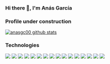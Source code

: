 ### Hi there 👋, I'm Anás García
### Profile under construction


[![anasgc00 github stats](https://github-readme-stats.vercel.app/api?username=anasgc00&show_icons=true&hide_border=true)](https://github.com/anasgc00)

### Technologies 
<img src="https://img.shields.io/badge/Python-282C34?style=for-the-badge&logo=python"/> <img src="https://img.shields.io/badge/FastApi-282C34?style=for-the-badge&logo=fastapi"/> 
<img src="https://img.shields.io/badge/Django-282C34?style=for-the-badge&logo=Django"/> <img src="https://img.shields.io/badge/Dart-282C34?style=for-the-badge&logo=dart"/> 
<img src="https://img.shields.io/badge/Flutter-282C34?style=for-the-badge&logo=flutter"/> <img src="https://img.shields.io/badge/PHP-282C34?style=for-the-badge&logo=php"/> 
<img src="https://img.shields.io/badge/Laravel-282C34?style=for-the-badge&logo=laravel"/> <img src="https://img.shields.io/badge/Vue.js-282C34?style=for-the-badge&logo=vue.js"/> 
<img src="https://img.shields.io/badge/Node.JS-282C34?style=for-the-badge&logo=node.js"/> <img src="https://img.shields.io/badge/HTML5-282C34?style=for-the-badge&logo=html5"/> 
<img src="https://img.shields.io/badge/CSS3-282C34?style=for-the-badge&logo=css3"/> <img src="https://img.shields.io/badge/JavaScript-282C34?style=for-the-badge&logo=javascript"/> 
<img src="https://img.shields.io/badge/Linux-282C34?style=for-the-badge&logo=linux"/> <img src="https://img.shields.io/badge/Android-282C34?style=for-the-badge&logo=android"/> 
<img src="https://img.shields.io/badge/Docker-282C34?style=for-the-badge&logo=docker"/> <img src="https://img.shields.io/badge/Git-282C34?style=for-the-badge&logo=git"/>


